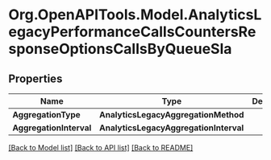 
# Org.OpenAPITools.Model.AnalyticsLegacyPerformanceCallsCountersResponseOptionsCallsByQueueSla

## Properties

Name | Type | Description | Notes
------------ | ------------- | ------------- | -------------
**AggregationType** | **AnalyticsLegacyAggregationMethod** |  | 
**AggregationInterval** | **AnalyticsLegacyAggregationInterval** |  | [optional] 

[[Back to Model list]](../README.md#documentation-for-models)
[[Back to API list]](../README.md#documentation-for-api-endpoints)
[[Back to README]](../README.md)

